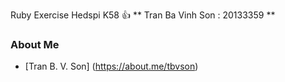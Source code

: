 Ruby Exercise Hedspi K58 :+1:
** Tran Ba Vinh Son : 20133359 **
### About Me

* [Tran B. V. Son] (https://about.me/tbvson)


